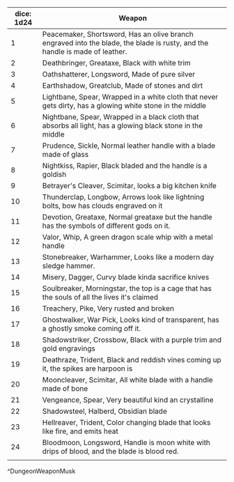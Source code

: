 | dice: 1d24 | Weapon                                                                                                                      |
| ---------- | --------------------------------------------------------------------------------------------------------------------------- |
| 1          | Peacemaker, Shortsword, Has an olive branch engraved into the blade, the blade is rusty, and the handle is made of leather. |
| 2          | Deathbringer, Greataxe, Black with white trim                                                                               |
| 3          | Oathshatterer, Longsword, Made of pure silver                                                                               |
| 4          | Earthshadow, Greatclub, Made of stones and dirt                                                                             |
| 5          | Lightbane, Spear, Wrapped in a white cloth that never gets dirty, has a glowing white stone in the middle                   |
| 6          | Nightbane, Spear, Wrapped in a black cloth that absorbs all light, has a glowing black stone in the middle                  |
| 7          | Prudence, Sickle, Normal leather handle with a blade made of glass                                                          |
| 8          | Nightkiss, Rapier, Black bladed and the handle is a goldish                                                                 |
| 9          | Betrayer's Cleaver, Scimitar, looks a big kitchen knife                                                                     |
| 10         | Thunderclap, Longbow, Arrows look like lightning bolts, bow has clouds engraved on it                                       |
| 11         | Devotion, Greataxe, Normal greataxe but the handle has the symbols of different gods on it.                                 |
| 12         | Valor, Whip, A green dragon scale whip with a metal handle                                                                  |
| 13         | Stonebreaker, Warhammer, Looks like a modern day sledge hammer.                                                             |
| 14         | Misery, Dagger, Curvy blade kinda sacrifice knives                                                                          |
| 15         | Soulbreaker, Morningstar, the top is a cage that has the souls of all the lives it's claimed                                |
| 16         | Treachery, Pike, Very rusted and broken                                                                                     |
| 17         | Ghostwalker, War Pick, Looks kind of transparent, has a ghostly smoke coming off it.                                        |
| 18         | Shadowstriker, Crossbow, Black with a purple trim and gold engravings                                                       |
| 19         | Deathraze, Trident, Black and reddish vines coming up it, the spikes are harpoon is                                         |
| 20         | Mooncleaver, Scimitar, All white blade with a handle made of bone                                                           |
| 21         | Vengeance, Spear, Very beautiful kind an crystalline                                                                        |
| 22         | Shadowsteel, Halberd, Obsidian blade                                                                                        |
| 23         | Hellreaver, Trident, Color changing blade that looks like fire, and emits heat                                              |
| 24         | Bloodmoon, Longsword, Handle is moon white with drips of blood, and the blade is blood red.                                 |
|            |                                                                                                                             |
^DungeonWeaponMusk